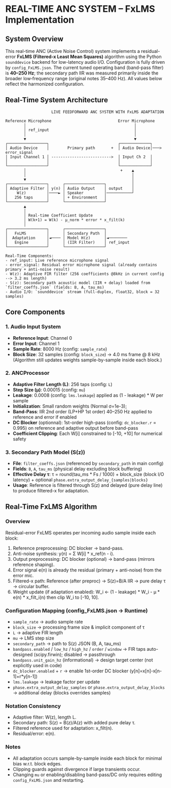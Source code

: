 # REAL-TIME ANC SYSTEM – FxLMS Implementation

## System Overview

This real-time ANC (Active Noise Control) system implements a residual-error **FxLMS (Filtered-x Least Mean Squares)** algorithm using the Python `sounddevice` backend for low-latency audio I/O. Configuration is fully driven by `config_FxLMS.json`. The current tuned operating band (band-pass filter) is **40–250 Hz**; the secondary path IIR was measured primarily inside the broader low‑frequency range (original notes 35–400 Hz). All values below reflect the harmonized configuration.

## Real-Time System Architecture

```
                    LIVE FEEDFORWARD ANC SYSTEM WITH FxLMS ADAPTATION
                    
Reference Microphone                             Error Microphone
        │                                               │
        │ ref_input                                     │
        │                                               │
        ▼                                               ▼
┌─────────────────┐                              ┌─────────────┐
│ Audio Device    │        Primary path       +  │ Audio Device│───> error_signal
│ Input Channel 1 │ -------------------------->  │ Input Ch 2  │
│                 │                              │             │
└─────────────────┘                              └─────────────┘
        │                                         +    ▲
        │                                              │
        ▼                                              │
┌─────────────────┐      ┌─────────────────┐           │
│ Adaptive Filter │ y(n) │ Audio Output    │ output    │
│    W(z)         │────► │ Speaker         │───────────┘
│   256 taps      │      │ + Environment   │
└─────────────────┘      └─────────────────┘
        ▲                                              
        │                                               
        │ Real-time Coefficient Update                  
        │ W(k+1) = W(k) - μ_norm * error * x_filt(k)    
        │                                               
┌─────────────────┐      ┌─────────────────┐           
│   FxLMS         │      │ Secondary Path  │            
│  Adaptation     │◄──── │ Model H(z)      │◄────────
│   Engine        │      │ (IIR Filter)    │ ref_input
└─────────────────┘      └─────────────────┘

Real-Time Components:
- ref_input: Live reference microphone signal
- error_signal: Residual error microphone signal (already contains primary + anti-noise result)
- W(z): Adaptive FIR filter (256 coefficients @8kHz in current config --> 3.2 ms length)
- S(z): Secondary path acoustic model (IIR + delay) loaded from `filter_coeffs.json` (fields: B, A, tau_ms)
- Audio I/O: `sounddevice` stream (full‑duplex, float32, block = 32 samples)
```

## Core Components

### 1. Audio Input System
- **Reference Input**: Channel 0
- **Error Input**: Channel 1
- **Sample Rate**: 8000 Hz (config: `sample_rate`)
- **Block Size**: 32 samples (config: `block_size`) → 4.0 ms frame @ 8 kHz
        (Algorithm still updates weights sample-by-sample inside each block.)

### 2. ANCProcessor
- **Adaptive Filter Length (L)**: 256 taps (config: `L`)
- **Step Size (μ)**: 0.00015 (config: `mu`)
- **Leakage**: 0.0008 (config: `lms.leakage`) applied as (1 - leakage) * W per sample
- **Initialization**: Small random weights (Normal σ=1e-3);
- **Band-Pass**: IIR 2nd order (LP+HP 1st order) 40–250 Hz applied to reference and error if enabled
- **DC Blocker** (optionnal): 1st-order high-pass (config: `dc_blocker.r` = 0.995) on reference and adaptive output before band-pass
- **Coefficient Clipping**: Each W[i] constrained to [-10, +10] for numerical safety

### 3. Secondary Path Model (S(z))
- **File**: `filter_coeffs.json` (referenced by `secondary_path` in main config)
- **Fields**: `B`, `A`, `tau_ms` (physical delay excluding block buffering)
- **Effective Delay τ**: τ = round(tau_ms * Fs / 1000) + block_size (block I/O latency) + optional `phase.extra_output_delay_{samples|blocks}`
- **Usage**: Reference is filtered through S(z) and delayed (pure delay line) to produce filtered-x for adaptation.

## Real-Time FxLMS Algorithm

### Overview
Residual-error FxLMS operates per incoming audio sample inside each block:
1. Reference preprocessing: DC blocker → band-pass.
2. Anti-noise synthesis: y(n) = Σ W[i] * x_ref(n - i).
3. Output preprocessing: DC blocker (optional) → band-pass (mirrors reference shaping).
4. Error signal e(n) is already the residual (primary + anti-noise) from the error mic.
5. Filtered-x path: Reference (after preproc) → S(z)=B/A IIR → pure delay τ → circular buffer.
6. Weight update (if adaptation enabled):
        W_i ← (1 - leakage) * W_i - μ * e(n) * x_filt_i(n)
        then clip W_i to [-10, 10].

### Configuration Mapping (config_FxLMS.json → Runtime)
- `sample_rate` → audio sample rate
- `block_size` → processing frame size & implicit component of τ
- `L` → adaptive FIR length
- `mu` → LMS step size
- `secondary_path` → path to S(z) JSON (B, A, tau_ms)
- `bandpass.enabled` / `low_hz` / `high_hz` / `order` / `window` → FIR taps auto-designed (scipy.firwin); disabled → passthrough
- `bandpass.unit_gain_hz` (informational) → design target center (not explicitly used in code)
- `dc_blocker.enabled` + `r` → enable 1st-order DC blocker (y[n]=x[n]-x[n-1]+r*y[n-1])
- `lms.leakage` → leakage factor per update
- `phase.extra_output_delay_samples` or `phase.extra_output_delay_blocks` → additional delay (blocks overrides samples)

### Notation Consistency
- Adaptive filter: W(z), length L.
- Secondary path: S(z) = B(z)/A(z) with added pure delay τ.
- Filtered reference used for adaptation: x_filt(n).
- Residual/error: e(n).

### Notes
- All adaptation occurs sample-by-sample inside each block for minimal bias w.r.t. block edges.
- Clipping guards against divergence if large transients occur.
- Changing `mu` or enabling/disabling band-pass/DC only requires editing `config_FxLMS.json` and restarting.
